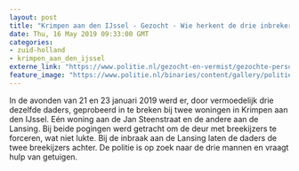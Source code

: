 ```yaml
---
layout: post
title: "Krimpen aan den IJssel - Gezocht - Wie herkent de drie inbrekers in Krimpen?"
date: Thu, 16 May 2019 09:33:00 GMT
categories: 
- zuid-holland 
- krimpen_aan_den_ijssel 
externe_link: "https://www.politie.nl/gezocht-en-vermist/gezochte-personen/2019/mei/wie-herkent-de-drie-inbrekers-in-krimpen.html"
feature_image: "https://www.politie.nl/binaries/content/gallery/politie/gezocht/verdachten/2019/mei/07-rt/inbraaklansing.jpg"
---
```


In de avonden van 21 en 23 januari 2019 werd er, door vermoedelijk drie dezelfde daders, geprobeerd in te breken bij twee woningen in Krimpen aan den IJssel. Eén woning aan de Jan Steenstraat en de andere aan de Lansing. Bij beide pogingen werd getracht om de deur met breekijzers te forceren, wat niet lukte. Bij de inbraak aan de Lansing laten de daders de twee breekijzers achter. De politie is op zoek naar de drie mannen en vraagt hulp van getuigen.
